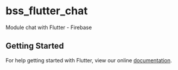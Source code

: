 # bss_flutter_chat
Module chat with Flutter - Firebase

## Getting Started

For help getting started with Flutter, view our online
[documentation](https://flutter.io/).
